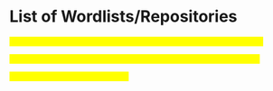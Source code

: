 # List of Wordlists/Repositories

<mark style="color:yellow;">/usr/share/metasploit-framework/data/wordlists/unix\_passwords.txt</mark>

<mark style="color:yellow;">/usr/share/metasploit-framework/data/wordlists/common\_users.txt</mark>

<mark style="color:yellow;">/usr/share/wordlists/rockyou.txt</mark>
